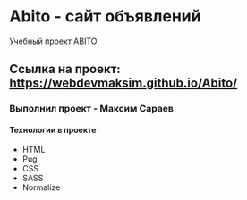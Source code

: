 # Abito - сайт объявлений
Учебный проект ABITO
## Ссылка на проект: https://webdevmaksim.github.io/Abito/
### Выполнил проект - Максим Сараев
#### Технологии в проекте 
 - HTML
 - Pug
 - CSS
 - SASS
 - Normalize
